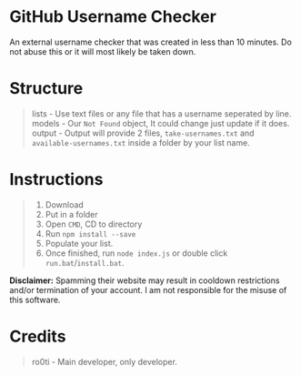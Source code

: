 # GitHub Username Checker
An external username checker that was created in less than 10 minutes. Do not abuse this or it will most likely be taken down.

# Structure
> lists - Use text files or any file that has a username seperated by line.
> models - Our `Not Found` object, It could change just update if it does.
> output - Output will provide 2 files, `take-usernames.txt` and `available-usernames.txt` inside a folder by your list name.

# Instructions
> 1) Download
> 2) Put in a folder
> 3) Open `CMD`, CD to directory
> 4) Run `npm install --save`
> 5) Populate your list.
> 6) Once finished, run `node index.js` or double click `run.bat`/`install.bat`.

**Disclaimer:** Spamming their website may result in cooldown restrictions and/or termination of your account. I am not responsible for the misuse of this software.

# Credits
> ro0ti - Main developer, only developer.